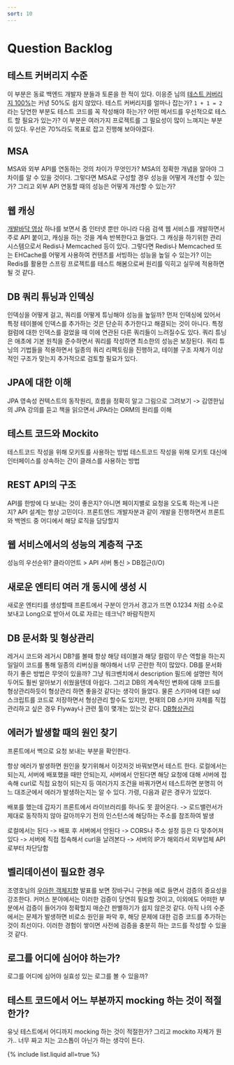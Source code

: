 ```yaml
---
sort: 10
---
```


# Question Backlog

## 테스트 커버리지 수준
이 부분은 동료 백엔드 개발자 분들과 토론을 한 적이 있다. 이응준 님의 [테스트 커버리지 100%](https://www.youtube.com/watch?v=jdlBu2vFv58)는 커녕 50%도 쉽지 않았다. 테스트 커버리지를 얼마나 잡는가? `1 + 1 = 2` 라는 당연한 부분도 테스트 코드를 꼭 작성해야 하는가? 어떤 메서드를 우선적으로 테스트 할 필요가 있는가? 이 부분은 여러가지 프로젝트를 그 필요성이 많이 느껴지는 부분이 있다. 우선은 70%라도 목표로 잡고 진행해 보아야겠다.

## MSA
MSA와 외부 API를 연동하는 것의 차이가 무엇인가? MSA의 정확한 개념을 알아야 그 차이를 알 수 있을 것이다. 그렇다면 MSA로 구성할 경우 성능을 어떻게 개선할 수 있는가? 그리고 외부 API 연동할 때의 성능은 어떻게 개선할 수 있는가?

## 웹 캐싱
[개발바닥 영상](https://www.youtube.com/watch?v=VyQAWDlKy94) 하나를 보면서 줌 인터넷 뿐만 아니라 다음 검색 웹 서비스를 개발하면서 주로 API 붙이고, 캐싱을 하는 것을 계속 반복한다고 들었다. 그 캐싱을 하기위한 관리 시스템으로서 Redis나 Memcached 등이 있다. 그렇다면 Redis나 Memcached 또는 EHCache를 어떻게 사용하여 컨텐츠를 서빙하는 성능을 높일 수 있는가? 이는 Redis를 활용한 스프링 프로젝트를 테스트 해봄으로써 원리를 익히고 실무에 적용하면 될 것 같다.

## DB 쿼리 튜닝과 인덱싱
인덱싱을 어떻게 걸고, 쿼리를 어떻게 튜닝해야 성능을 높일까? 먼저 인덱싱에 있어서 특정 테이블에 인덱스를 추가하는 것은 단순히 추가한다고 해결되는 것이 아니다. 특정 컬럼에 대한 인덱스를 걸었을 때 이에 연관된 다른 쿼리들이 느려질수도 있다. 쿼리 튜닝은 애초에 기본 원칙을 준수하면서 쿼리를 작성하면 최소한의 성능은 보장된다. 쿼리 튜닝의 기법들을 적용하면서 일종의 쿼리 리팩토링을 진행하고, 테이블 구조 자체가 이상적인 구조가 맞는지 추가적으로 검토할 필요가 있다.

## JPA에 대한 이해
JPA 영속성 컨텍스트의 동작원리, 흐름을 정확히 알고 그림으로 그려보기 -> 김영한님의 JPA 강의를 듣고 책을 읽으면서 JPA라는 ORM의 원리를 이해

## 테스트 코드와 Mockito
테스트코드 작성을 위해 모키토를 사용하는 방법
테스트코드 작성을 위해 모키토 대신에 인터페이스를 상속하는 간이 클래스를 사용하는 방법

## REST API의 구조
API를 한방에 다 보내는 것이 좋은지? 아니면 페이지별로 요청을 오도록 하는게 나은지? API 설계는 항상 고민이다. 프론트엔드 개발자분과 같이 개발을 진행하면서 프론트와 백엔드 중 어디에서 해당 로직을 담당할지

## 웹 서비스에서의 성능의 계층적 구조
성능의 우선순위? 클라이언트 > API 서버 통신 > DB접근(I/O)

## 새로운 엔티티 여러 개 동시에 생성 시
새로운 엔티티를 생성할때 프론트에서 구분이 안가서 경고가 뜨면 0.1234 처럼 소수로 보내고 Long으로 받아서 0L로 자르는 테크닉? 바람직한지

## DB 문서화 및 형상관리
레거시 코드와 레거시 DB?를 볼때 항상 해당 테이블과 해당 컬럼이 무슨 역할을 하는지 일일이 코드를 통해 일종의 리버싱을 해야해서 너무 곤란한 적이 많았다. DB를 문서화 하기 좋은 방법은 무엇이 있을까? 그냥 워크벤치에서 description 필드에 설명만 적어두어도 훨씬 알아보기 쉬웠을텐데 아쉽다. 그리고 DB의 계속적인 변화에 대해 코드를 형상관리하듯이 형상관리 하면 좋을것 같다는 생각이 들었다. 물론 스키마에 대한 sql 스크립트를 코드로 저장하면서 형상관리 할수도 있지만, 현재의 DB 스키마 자체를 직접 관리하고 싶은 경우 Flyway나 관련 툴이 몇개는 있는것 같다. [DB형상관리](https://meetup.toast.com/posts/173)

## 에러가 발생할 때의 원인 찾기
프론트에서 백으로 요청 보내는 부분을 확인한다.

항상 에러가 발생하면 원인을 찾기위해서 이것저것 바꿔보면서 테스트 한다. 로컬에서는 되는지, 서버에 배포했을 때만 안되는지, 서버에서 안된다면 해당 요청에 대해 서버에 접속해 curl로 직접 요청이 되는지 등 여러가지 조건을 바꿔가면서 테스트하면 분명히 어느 대조군에서 에러가 발생하는지는 알 수 있다. 가령, 다음과 같은 경우가 있었다. 

배포를 했는데 갑자기 프론트에서 라이브러리를 하나도 못 끌어온다. -> 로드밸런서가 제대로 동작하지 않아 갈아끼우기 전의 인스턴스에 해당하는 주소를 참조하여 발생

로컬에서는 된다 -> 배포 후 서버에서 안된다 -> CORS나 주소 설정 등은 다 맞추어져 있다 -> 서버에 직접 접속해서 curl을 날려본다 -> 서버의 IP가 해외라서 외부업체 API로부터 차단당함

## 벨리데이션이 필요한 경우
조영호님의 [우아한 객체지향](https://www.youtube.com/watch?v=dJ5C4qRqAgA) 발표를 보면 장바구니 구현을 예로 들면서 검증의 중요성을 강조한다. 커머스 분야에서는 이러한 검증이 당연히 필요할 것이고, 이외에도 어떠한 부분에서 검증이 들어가야 정확할지 매순간 판별하기가 쉽지 않은것 같다. 아직 나의 수준에서는 문제가 발생하면 비로소 원인을 파악 후, 해당 문제에 대한 검증 코드를 추가하는 것이 최선이다. 이러한 경험이 쌓이면 사전에 검증을 충분히 하는 코드를 작성할 수 있을 것 같다.

## 로그를 어디에 심어야 하는가?
로그를 어디에 심어야 실효성 있는 로그를 볼 수 있을까?

## 테스트 코드에서 어느 부분까지 mocking 하는 것이 적절한가?
유닛 테스트에서 어디까지 mocking 하는 것이 적절한가?
그리고 mockito 자체가 뭔가.. 너무 짜고 치는 고스톱이 아닌가 하는 생각이 든다.

{% include list.liquid all=true %}

